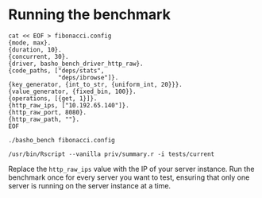 # Running the benchmark
    cat << EOF > fibonacci.config
    {mode, max}.
    {duration, 10}.
    {concurrent, 30}.
    {driver, basho_bench_driver_http_raw}.
    {code_paths, ["deps/stats",
                  "deps/ibrowse"]}.
    {key_generator, {int_to_str, {uniform_int, 20}}}.
    {value_generator, {fixed_bin, 100}}.
    {operations, [{get, 1}]}.
    {http_raw_ips, ["10.192.65.140"]}.
    {http_raw_port, 8080}.
    {http_raw_path, ""}.
    EOF

    ./basho_bench fibonacci.config

    /usr/bin/Rscript --vanilla priv/summary.r -i tests/current

Replace the `http_raw_ips` value with the IP of your server
instance. Run the benchmark once for every server you want to test,
ensuring that only one server is running on the server instance at a
time.
